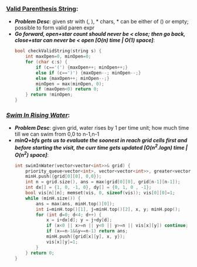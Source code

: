 ### [Valid Parenthesis String](https://leetcode.com/problems/valid-parenthesis-string/):
- ***Problem Desc***: given str with (, ), * chars, * can be either of () or empty; possible to form valid paren expr
- ***Go forward, open+star count should never be < close; then go back, close+star can never be < open [O(n) time | O(1) space]***:
  ```cpp
  bool checkValidString(string s) {
      int maxOpen=0, minOpen=0;
      for (char c:s) {
          if (c=='(') {maxOpen++; minOpen++;}
          else if (c==')') {maxOpen--; minOpen--;}
          else {maxOpen++; minOpen--;}
          minOpen = max(minOpen, 0);
          if (maxOpen<0) return 0;
      } return !minOpen;
  }
  ```

### ***[Swim In Rising Water](https://leetcode.com/problems/swim-in-rising-water/)***:
- ***Problem Desc***: given grid, water rises by 1 per time unit; how much time till we can swim from 0,0 to n-1,n-1
- ***minQ+bfs gets us to evaluate the soonest in reach grid cells first and before starting the visit, the curr time gets updated [O(n<sup>2</sup>.logn) time | O(n<sup>2</sup>) space]***:
  ```cpp
  int swimInWater(vector<vector<int>>& grid) {
      priority_queue<vector<int>, vector<vector<int>>, greater<vector<int>>> minH;
      minH.push({grid[0][0], 0,0});
      int n = grid.size(), ans = max(grid[0][0], grid[n-1][n-1]); 
      int dx[] = {1, 0, -1, 0}, dy[] = {0, 1, 0 , -1};
      bool vis[n][n]; memset(vis, 0, sizeof(vis)); vis[0][0]=1;
      while (minH.size()) {
          ans = max(ans, minH.top()[0]); 
          int i=minH.top()[1], j=minH.top()[2], x, y; minH.pop();
          for (int d=0; d<4; d++) {
              x = i+dx[d]; y = j+dy[d];
              if (x<0 || x>=n || y<0 || y>=n || vis[x][y]) continue;
              if (x==n-1&&y==n-1) return ans;
              minH.push({grid[x][y], x, y});
              vis[x][y]=1;
          }
      } return 0;
  }
  ```
